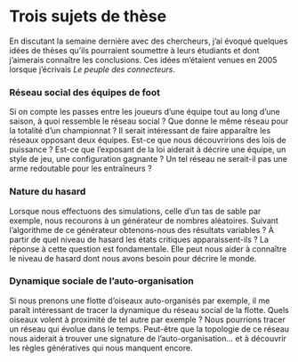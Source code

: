 # Trois sujets de thèse

<nocozop>En discutant la semaine dernière avec des chercheurs, j’ai évoqué quelques idées de thèses qu’ils pourraient soumettre à leurs étudiants et dont j’aimerais connaître les conclusions. Ces idées m’étaient venues en 2005 lorsque j’écrivais *Le peuple des connecteurs*.</nocozop>

### Réseau social des équipes de foot

Si on compte les passes entre les joueurs d’une équipe tout au long d’une saison, à quoi ressemble le réseau social ? Que donne le même réseau pour la totalité d’un championnat ? Il serait intéressant de faire apparaître les réseaux opposant deux équipes. Est-ce que nous découvririons des lois de puissance ? Est-ce que l’exposant de la loi aiderait à décrire une équipe, un style de jeu, une configuration gagnante ? Un tel réseau ne serait-il pas une arme redoutable pour les entraîneurs ?

### Nature du hasard

Lorsque nous effectuons des simulations, celle d’un tas de sable par exemple, nous recourons à un générateur de nombres aléatoires. Suivant l’algorithme de ce générateur obtenons-nous des résultats variables ? À partir de quel niveau de hasard les états critiques apparaissent-ils ? La réponse à cette question est fondamentale. Elle peut nous aider à connaître le niveau de hasard dont nous avons besoin pour décrire le monde.

### Dynamique sociale de l’auto-organisation

Si nous prenons une flotte d’oiseaux auto-organisés par exemple, il me paraît intéressant de tracer la dynamique du réseau social de la flotte. Quels oiseaux volent à proximité de tel autre par exemple ? Nous pourrions tracer un réseau qui évolue dans le temps. Peut-être que la topologie de ce réseau nous aiderait à trouver une signature de l’auto-organisation… et à découvrir les règles génératives qui nous manquent encore.